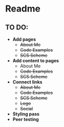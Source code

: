 # Readme

## TO DO:

- **Add pages**
	- ~~About Me~~
	- ~~Code Examples~~
	- ~~SCS Scheme~~
- **Add content to pages**
	- About Me
	- ~~Code Examples~~
	- ~~SCS Scheme~~
- **Connect links**
	- ~~About Me~~
	- ~~Code Examples~~
	- ~~SCS Scheme~~
	- ~~Logo~~
	- ~~Social~~
- **Styling pass**
- **Peer testing**